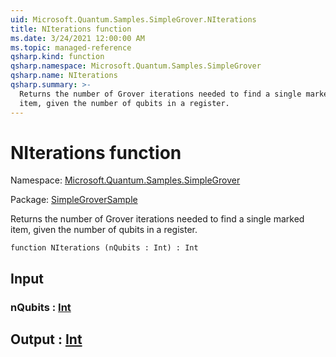 ```yaml
---
uid: Microsoft.Quantum.Samples.SimpleGrover.NIterations
title: NIterations function
ms.date: 3/24/2021 12:00:00 AM
ms.topic: managed-reference
qsharp.kind: function
qsharp.namespace: Microsoft.Quantum.Samples.SimpleGrover
qsharp.name: NIterations
qsharp.summary: >-
  Returns the number of Grover iterations needed to find a single marked
  item, given the number of qubits in a register.
---
```


# NIterations function

Namespace: [Microsoft.Quantum.Samples.SimpleGrover](xref:Microsoft.Quantum.Samples.SimpleGrover)

Package: [SimpleGroverSample](https://nuget.org/packages/SimpleGroverSample)


Returns the number of Grover iterations needed to find a single markeditem, given the number of qubits in a register.

```qsharp
function NIterations (nQubits : Int) : Int
```


## Input

### nQubits : [Int](xref:microsoft.quantum.lang-ref.int)





## Output : [Int](xref:microsoft.quantum.lang-ref.int)

